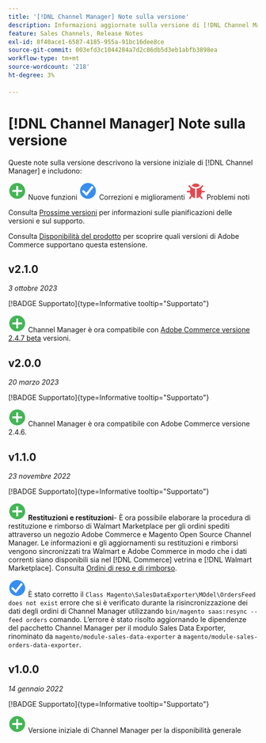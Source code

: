 ```yaml
---
title: '[!DNL Channel Manager] Note sulla versione'
description: Informazioni aggiornate sulla versione di [!DNL Channel Manager] da Adobe Commerce.
feature: Sales Channels, Release Notes
exl-id: 8f40ace1-6587-4185-955a-91bc16dee8ce
source-git-commit: 003efd3c1044284a7d2c86db5d3eb1abfb3898ea
workflow-type: tm+mt
source-wordcount: '218'
ht-degree: 3%

---
```


# [!DNL Channel Manager] Note sulla versione

Queste note sulla versione descrivono la versione iniziale di [!DNL Channel Manager] e includono:

![Nuovo](../assets/new.svg) Nuove funzioni
![Problema risolto](../assets/fix.svg) Correzioni e miglioramenti
![Problema noto](../assets/bug.svg) Problemi noti

Consulta [Prossime versioni](https://experienceleague.adobe.com/docs/commerce-operations/release/planning/schedule.html) per informazioni sulle pianificazioni delle versioni e sul supporto.

Consulta [Disponibilità del prodotto](https://experienceleague.adobe.com/docs/commerce-operations/release/product-availability.html) per scoprire quali versioni di Adobe Commerce supportano questa estensione.

## v2.1.0

*3 ottobre 2023*

[!BADGE Supportato]{type=Informative tooltip="Supportato"}

![Nuovo](../assets/new.svg) Channel Manager è ora compatibile con [Adobe Commerce versione 2.4.7 beta](https://experienceleague.adobe.com/docs/commerce-operations/release/beta.html) versioni.

## v2.0.0

*20 marzo 2023*

[!BADGE Supportato]{type=Informative tooltip="Supportato"}

![Nuovo](../assets/new.svg)<!--CHAN-5893--> Channel Manager è ora compatibile con Adobe Commerce versione 2.4.6.

## v1.1.0

*23 novembre 2022*

[!BADGE Supportato]{type=Informative tooltip="Supportato"}

![Nuovo](../assets/new.svg)<!--CHAN-5204--> **Restituzioni e restituzioni**- È ora possibile elaborare la procedura di restituzione e rimborso di Walmart Marketplace per gli ordini spediti attraverso un negozio Adobe Commerce e Magento Open Source Channel Manager. Le informazioni e gli aggiornamenti su restituzioni e rimborsi vengono sincronizzati tra Walmart e Adobe Commerce in modo che i dati correnti siano disponibili sia nel [!DNL Commerce] vetrina e [!DNL Walmart Marketplace]. Consulta [Ordini di reso e di rimborso](return-refund-orders.md).

![Fisso](../assets/fix.svg)<!--CHAN-5661--> È stato corretto il `Class Magento\SalesDataExporter\MOdel\OrdersFeed does not exist` errore che si è verificato durante la risincronizzazione dei dati degli ordini di Channel Manager utilizzando `bin/magento saas:resync --feed orders` comando. L’errore è stato risolto aggiornando le dipendenze del pacchetto Channel Manager per il modulo Sales Data Exporter, rinominato da `magento/module-sales-data-exporter` a `magento/module-sales-orders-data-exporter`.

## v1.0.0

*14 gennaio 2022*

[!BADGE Supportato]{type=Informative tooltip="Supportato"}

![Nuovo](../assets/new.svg) Versione iniziale di Channel Manager per la disponibilità generale

